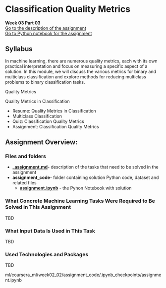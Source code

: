 # Classification Quality Metrics
**Week 03 Part 03**\
[Go to the description of the assignment](_assignment.md)\
[Go to Python notebook for the assignment ](assignment_code/assignment.ipynb)

## Syllabus

In machine learning, there are numerous quality metrics, each with its own practical interpretation and focus on measuring a specific aspect of a solution. In this module, we will discuss the various metrics for binary and multiclass classification and explore methods for reducing multiclass problems to binary classification tasks.

Quality Metrics

Quality Metrics in Classification
- Resume: Quality Metrics in Classification
- Multiclass Classification 
- Quiz: Classification Quality Metrics
- Assignment: Classification Quality Metrics


## Assignment Overview: 

### FIles and folders
- **[_assignment.md](_assignment.md)**- description of the tasks that need to be solved in the assignment
- **assignment_code**- folder containing solution Python code, dataset and related files
  - **[assignment.ipynb](assignment_code/assignment.ipynb)** - the Pyhon Notebook with solution



### What Concrete Machine Learning Tasks Were Required to Be Solved in This Assignment
TBD

### What Input Data Is Used in This Task
TBD

### Used Technologies and Packages
TBD




ml/coursera_ml/week02_02/assignment_code/.ipynb_checkpoints/assignment.ipynb